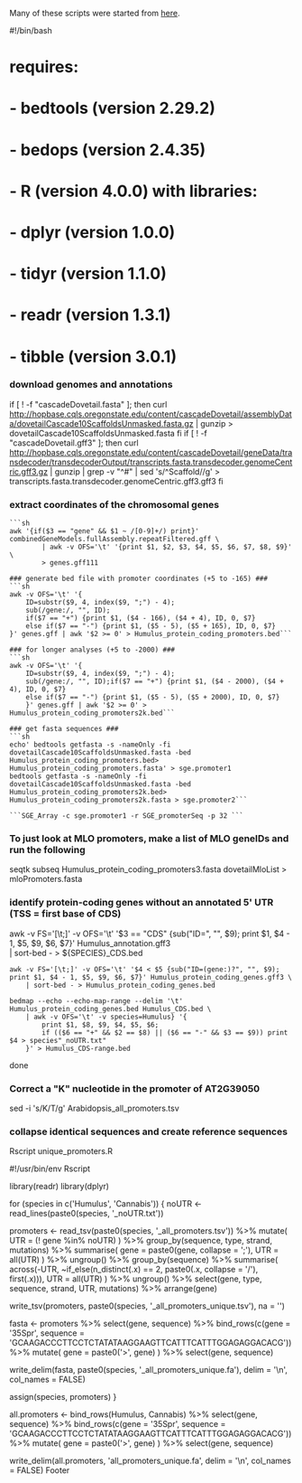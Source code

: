 Many of these scripts were started from [here](https://github.com/tobjores/Synthetic-Promoter-Designs-Enabled-by-a-Comprehensive-Analysis-of-Plant-Core-Promoters/blob/main/promoter_annotation/extract_promoter_seqs.sh).

#!/bin/bash

# requires:
#	- bedtools (version 2.29.2)
#	- bedops (version 2.4.35)
#	- R (version 4.0.0) with libraries:
#		- dplyr (version 1.0.0)
#		- tidyr (version 1.1.0)
#		- readr (version 1.3.1)
#		- tibble (version 3.0.1)


### download genomes and annotations ###
if [ ! -f "cascadeDovetail.fasta" ]; then
  curl http://hopbase.cqls.oregonstate.edu/content/cascadeDovetail/assemblyData/dovetailCascade10ScaffoldsUnmasked.fasta.gz | gunzip > dovetailCascade10ScaffoldsUnmasked.fasta
fi
if [ ! -f "cascadeDovetail.gff3" ]; then
  curl http://hopbase.cqls.oregonstate.edu/content/cascadeDovetail/geneData/transdecoder/transdecoderOutput/transcripts.fasta.transdecoder.genomeCentric.gff3.gz | gunzip | grep -v "^#" | sed 's/^Scaffold//g' > transcripts.fasta.transdecoder.genomeCentric.gff3.gff3
fi


### extract coordinates of the chromosomal genes ###
	```sh
	awk '{if($3 == "gene" && $1 ~ /[0-9]+/) print}' combinedGeneModels.fullAssembly.repeatFiltered.gff \
			| awk -v OFS='\t' '{print $1, $2, $3, $4, $5, $6, $7, $8, $9}' \
			> genes.gff111
	
	### generate bed file with promoter coordinates (+5 to -165) ###
	```sh
	awk -v OFS='\t' '{
		ID=substr($9, 4, index($9, ";") - 4);
		sub(/gene:/, "", ID);
		if($7 == "+") {print $1, ($4 - 166), ($4 + 4), ID, 0, $7}
		else if($7 == "-") {print $1, ($5 - 5), ($5 + 165), ID, 0, $7}
	}' genes.gff | awk '$2 >= 0' > Humulus_protein_coding_promoters.bed```
	
	### for longer analyses (+5 to -2000) ###
	```sh
	awk -v OFS='\t' '{
		ID=substr($9, 4, index($9, ";") - 4);
		sub(/gene:/, "", ID);if($7 == "+") {print $1, ($4 - 2000), ($4 + 4), ID, 0, $7}
		else if($7 == "-") {print $1, ($5 - 5), ($5 + 2000), ID, 0, $7}
		}' genes.gff | awk '$2 >= 0' > Humulus_protein_coding_promoters2k.bed```

	### get fasta sequences ###
	```sh
	echo' bedtools getfasta -s -nameOnly -fi dovetailCascade10ScaffoldsUnmasked.fasta -bed  Humulus_protein_coding_promoters.bed> Humulus_protein_coding_promoters.fasta' > sge.promoter1
	bedtools getfasta -s -nameOnly -fi dovetailCascade10ScaffoldsUnmasked.fasta -bed  Humulus_protein_coding_promoters2k.bed> Humulus_protein_coding_promoters2k.fasta > sge.promoter2```
	
	```SGE_Array -c sge.promoter1 -r SGE_promoterSeq -p 32 ```

	
### To just look at MLO promoters, make a list of MLO geneIDs and run the following ###
seqtk subseq Humulus_protein_coding_promoters3.fasta dovetailMloList > mloPromoters.fasta

### identify protein-coding genes without an annotated 5' UTR (TSS = first base of CDS) ###
awk -v FS='[\t;]' -v OFS='\t' '$3 == "CDS" {sub("ID=", "", $9); print $1, $4 - 1, $5, $9, $6, $7}' Humulus_annotation.gff3 \
| sort-bed - > ${SPECIES}_CDS.bed

	awk -v FS='[\t;]' -v OFS='\t' '$4 < $5 {sub("ID=(gene:)?", "", $9); print $1, $4 - 1, $5, $9, $6, $7}' Humulus_protein_coding_genes.gff3 \
		| sort-bed - > Humulus_protein_coding_genes.bed

	bedmap --echo --echo-map-range --delim '\t' Humulus_protein_coding_genes.bed Humulus_CDS.bed \
		| awk -v OFS='\t' -v species=Humulus} '{
			print $1, $8, $9, $4, $5, $6;
			if (($6 == "+" && $2 == $8) || ($6 == "-" && $3 == $9)) print $4 > species"_noUTR.txt"
		}' > Humulus_CDS-range.bed
	
done


### Correct a "K" nucleotide in the promoter of AT2G39050 ###
sed -i 's/K/T/g' Arabidopsis_all_promoters.tsv


### collapse identical sequences and create reference sequences ###
Rscript unique_promoters.R

#!/usr/bin/env Rscript

library(readr)
library(dplyr)

for (species in c('Humulus', 'Cannabis')) {
  noUTR <- read_lines(paste0(species, '_noUTR.txt'))

  promoters <- read_tsv(paste0(species, '_all_promoters.tsv')) %>%
    mutate(
      UTR = (! gene %in% noUTR)
    ) %>%
    group_by(sequence, type, strand, mutations) %>%
    summarise(
      gene = paste0(gene, collapse = ';'),
      UTR = all(UTR)
    ) %>%
    ungroup() %>%
    group_by(sequence) %>%
    summarise(
      across(-UTR, ~if_else(n_distinct(.x) == 2, paste0(.x, collapse = '/'), first(.x))),
      UTR = all(UTR)
    ) %>%
    ungroup() %>%
    select(gene, type, sequence, strand, UTR, mutations) %>%
    arrange(gene)
  
  write_tsv(promoters, paste0(species, '_all_promoters_unique.tsv'), na = '')

  fasta <- promoters %>%
    select(gene, sequence) %>%
    bind_rows(c(gene = '35Spr', sequence = 'GCAAGACCCTTCCTCTATATAAGGAAGTTCATTTCATTTGGAGAGGACACG')) %>%
    mutate(
      gene = paste0('>', gene)
    ) %>%
    select(gene, sequence)

  write_delim(fasta, paste0(species, '_all_promoters_unique.fa'), delim = '\n', col_names = FALSE)

  assign(species, promoters)
}

all.promoters <- bind_rows(Humulus, Cannabis) %>%
  select(gene, sequence) %>%
  bind_rows(c(gene = '35Spr', sequence = 'GCAAGACCCTTCCTCTATATAAGGAAGTTCATTTCATTTGGAGAGGACACG')) %>%
  mutate(
    gene = paste0('>', gene)
  ) %>%
  select(gene, sequence)

write_delim(all.promoters, 'all_promoters_unique.fa', delim = '\n', col_names = FALSE)
Footer

